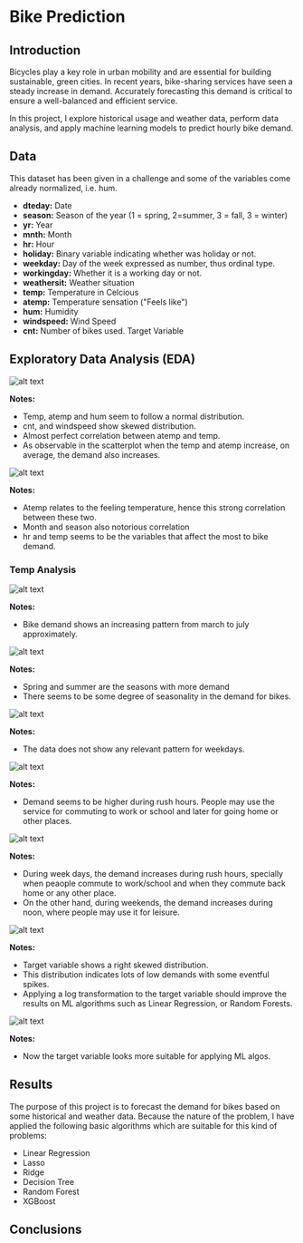 # Bike Prediction

## Introduction

Bicycles play a key role in urban mobility and are essential for building sustainable, green cities. In recent years, bike-sharing services have seen a steady increase in demand. Accurately forecasting this demand is critical to ensure a well-balanced and efficient service.

In this project, I explore historical usage and weather data, perform data analysis, and apply machine learning models to predict hourly bike demand.

## Data
This dataset has been given in a challenge and some of the variables come already normalized, i.e. hum. 

- **dteday:** Date
- **season:** Season of the year (1 = spring, 2=summer, 3 = fall, 3 = winter)
- **yr:** Year
- **mnth:** Month
- **hr:** Hour
- **holiday:** Binary variable indicating whether was holiday or not.
- **weekday:** Day of the week expressed as number, thus ordinal type.
- **workingday:** Whether it is a working day or not.
- **weathersit:** Weather situation
- **temp:** Temperature in Celcious
- **atemp:** Temperature sensation ("Feels like")
- **hum:** Humidity
- **windspeed:** Wind Speed
- **cnt:** Number of bikes used. Target Variable


## Exploratory Data Analysis (EDA)

![alt text](figs/pairplot.png)

**Notes:**
- Temp, atemp and hum seem to follow a normal distribution.
- cnt, and windspeed show skewed distribution. 
- Almost perfect correlation between atemp and temp.
- As observable in the scatterplot when the temp and atemp increase, on average, the demand also increases.

 
![alt text](figs/corr_matrix.png)

**Notes:**
- Atemp relates to the feeling temperature, hence this strong correlation between these two.
- Month and season also notorious correlation
- hr and temp seems to be the variables that affect the most to bike demand. 

### Temp Analysis

![alt text](figs/usage_by_month.png)

**Notes:**
- Bike demand shows an increasing pattern from march to july approximately.

![alt text](figs/usage_by_season.png)

**Notes:**
- Spring and summer are the seasons with more demand
- There seems to be some degree of seasonality in the demand for bikes.

![alt text](figs/usage_by_weelday.png)

**Notes:**
- The data does not show any relevant pattern for weekdays.

![alt text](figs/usage_by_hour.png)

**Notes:**
- Demand seems to be higher during rush hours. People may use the service for commuting to work or school and later for going home or other places.

![alt text](figs/usage_across_day.png)

**Notes:**
- During week days, the demand increases during rush hours, specially when peaople commute to work/school and when they commute back home or any other place.
- On the other hand, during weekends, the demand increases during noon, where people may use it for leisure.

![alt text](figs/cnt_distribution.png)

**Notes:**
- Target variable shows a right skewed distribution. 
- This distribution indicates lots of low demands with some eventful spikes.
- Applying a log transformation to the target variable should improve the results on ML algorithms such as Linear Regression, or Random Forests. 

![alt text](figs/logged_cnt_distribution.png)

**Notes:**
- Now the target variable looks more suitable for applying ML algos.

## Results
The purpose of this project is to forecast the demand for bikes based on some historical and weather data. Because the nature of the problem, I have applied the following basic algorithms which are suitable for this kind of problems:
- Linear Regression
- Lasso
- Ridge
- Decision Tree
- Random Forest
- XGBoost


## Conclusions